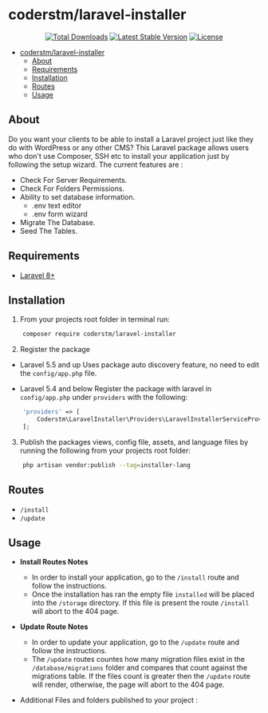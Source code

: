 # coderstm/laravel-installer

<p align="center">
<a href="https://packagist.org/packages/coderstm/laravel-installer"><img src="https://img.shields.io/packagist/dt/coderstm/laravel-installer" alt="Total Downloads"></a>
<a href="https://packagist.org/packages/coderstm/laravel-installer"><img src="https://img.shields.io/packagist/v/coderstm/laravel-installer" alt="Latest Stable Version"></a>
<a href="https://packagist.org/packages/coderstm/laravel-installer"><img src="https://img.shields.io/packagist/l/coderstm/laravel-installer" alt="License"></a>
</p>

- [coderstm/laravel-installer](#coderstmlaravel-installer)
	- [About](#about)
	- [Requirements](#requirements)
	- [Installation](#installation)
	- [Routes](#routes)
	- [Usage](#usage)

## About

Do you want your clients to be able to install a Laravel project just like they do with WordPress or any other CMS?
This Laravel package allows users who don't use Composer, SSH etc to install your application just by following the setup wizard.
The current features are :

- Check For Server Requirements.
- Check For Folders Permissions.
- Ability to set database information.
	- .env text editor
	- .env form wizard
- Migrate The Database.
- Seed The Tables.

## Requirements

* [Laravel 8+](https://laravel.com/docs/installation)

## Installation

1. From your projects root folder in terminal run:

```bash
    composer require coderstm/laravel-installer
```

2. Register the package

* Laravel 5.5 and up
Uses package auto discovery feature, no need to edit the `config/app.php` file.

* Laravel 5.4 and below
Register the package with laravel in `config/app.php` under `providers` with the following:

```php
	'providers' => [
	    Coderstm\LaravelInstaller\Providers\LaravelInstallerServiceProvider::class,
	];
```

3. Publish the packages views, config file, assets, and language files by running the following from your projects root folder:

```bash
    php artisan vendor:publish --tag=installer-lang
```

## Routes

* `/install`
* `/update`

## Usage

* **Install Routes Notes**
	* In order to install your application, go to the `/install` route and follow the instructions.
	* Once the installation has ran the empty file `installed` will be placed into the `/storage` directory. If this file is present the route `/install` will abort to the 404 page.

* **Update Route Notes**
	* In order to update your application, go to the `/update` route and follow the instructions.
	* The `/update` routes countes how many migration files exist in the `/database/migrations` folder and compares that count against the migrations table. If the files count is greater then the `/update` route will render, otherwise, the page will abort to the 404 page.

* Additional Files and folders published to your project :

